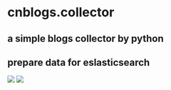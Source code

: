 # cnblogs.collector
## a simple blogs collector by python 
## prepare data for eslasticsearch 
![](http://images2015.cnblogs.com/blog/841545/201702/841545-20170221073438210-548865985.png) 
![](http://images2015.cnblogs.com/blog/841545/201702/841545-20170221073446304-703171113.png) 
